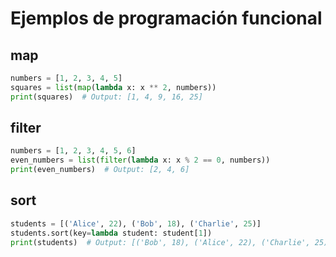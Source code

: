 





# Ejemplos de programación funcional

## map

```python
numbers = [1, 2, 3, 4, 5]
squares = list(map(lambda x: x ** 2, numbers))
print(squares)  # Output: [1, 4, 9, 16, 25]
```

## filter 
```python
numbers = [1, 2, 3, 4, 5, 6]
even_numbers = list(filter(lambda x: x % 2 == 0, numbers))
print(even_numbers)  # Output: [2, 4, 6]
```

## sort
````python
students = [('Alice', 22), ('Bob', 18), ('Charlie', 25)]
students.sort(key=lambda student: student[1])
print(students)  # Output: [('Bob', 18), ('Alice', 22), ('Charlie', 25)]
````